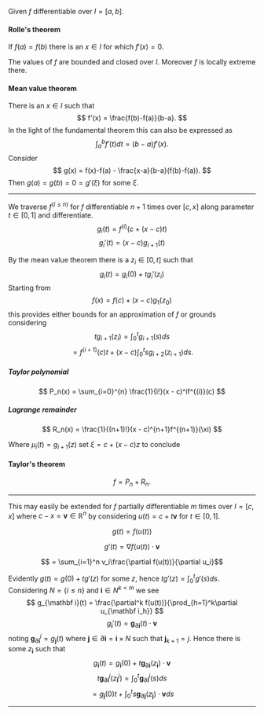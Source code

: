 Given $f$ differentiable over $I = [a,b]$.

#### Rolle's theorem

If $f(a) = f(b)$ there is an $x\in I$ for which $f'(x)=0$.

The values of $f$ are bounded and closed over $I$. Moreover $f$ is locally extreme there.

#### Mean value theorem

There is an $x\in I$ such that
$$ f'(x) = \frac{f(b)-f(a)}{b-a}. $$
In the light of the fundamental theorem this can also be expressed as
$$ \int_a^bf'(t)dt = (b-a)f'(x). $$
Consider
$$ g(x) = f(x)-f(a) - \frac{x-a}{b-a}(f(b)-f(a)). $$
Then $g(a) = g(b) = 0 = g'(\xi)$ for some $\xi$.
___
We traverse $f^{(i\leq n)}$ for $f$ differentiable $n+1$ times over $[c,x]$ along parameter $t\in[0,1]$ and differentiate.
$$g_i(t) = f^{(i)}(c + (x - c)t)$$
$$g_i'(t) = (x - c)g_{i+1}(t)$$ 

By the mean value theorem there is a $z_i\in[0,t]$ such that
$$g_{i}(t) = g_{i}(0) + tg_i'(z_i) $$
Starting from $$f(x) = f(c) + (x - c)g_1(z_0)$$ this provides either bounds for an approximation of $f$ or grounds considering
$$tg_{i+1}(z_i)
        = \int_0^t g_{i+1}(s)ds$$
       $$= f^{(i+1)}(c)t + (x-c)\int_0^tsg_{i+2}(z_{i+1})ds.
$$

##### Taylor polynomial

$$
    P_n(x) = \sum_{i=0}^{n} \frac{1}{i!}(x - c)^if^{(i)}(c)
$$

##### Lagrange remainder

$$
    R_n(x) = \frac{1}{(n+1)!}(x - c)^{n+1}f^{(n+1)}(\xi)
$$

Where $\mu_{i}(t) = g_{i+1}(z)$ set $\xi=c+(x-c)z$ to conclude

#### Taylor's theorem

$$f=P_n+R_n.$$

___
This may easily be extended for $f$ partially differentiable $m$ times over $I = [c,x]$ where $c - x = \mathbf v \in\mathbb R^n$ by considering $u(t) = c + t\mathbf v$ for $t \in [0,1]$.

$$g(t) = f(u(t))$$

$$g'(t) = \nabla f(u(t)) \cdot \mathbf v$$

$$ = \sum_{i=1}^n v_i\frac{\partial f(u(t))}{\partial u_i}$$

Evidently $g(t)=g(0)+tg'(z)$ for some $z$, hence $tg'(z) = \int_0^tg'(s)ds$.
Considering $N=\{i\leq n\}$ and $\mathbf i \in N^{k<m}$ we see
$$
    g_{\mathbf i}(t) = \frac{\partial^k f(u(t))}{\prod_{h=1}^k\partial u_{\mathbf i_h}}
$$
$$
    g_{\mathbf i}'(t) = \mathbf g_{\partial\mathbf i}(t) \cdot \mathbf v
$$
noting $\mathbf g_{\partial\mathbf i}^j = g_\mathbf j(t)$ where $\mathbf j\in\partial\mathbf i = \mathbf i \times N$ such that $\mathbf j_{k+1} = j$.
Hence there is some $z_\mathbf i$ such that
$$g_{\mathbf i}(t) = g_{\mathbf i}(0) + t\mathbf g_{\partial\mathbf i}(z_\mathbf i) \cdot \mathbf v$$
$$t\mathbf g^j_{\partial\mathbf i}(z^j_\mathbf i) = \int_0^t\mathbf g^j_{\partial\mathbf i}(s)ds$$
$$=g_{\mathbf j}(0)t+\int_0^ts\mathbf g_{\partial\mathbf j}(z_\mathbf j) \cdot \mathbf vds$$
___

